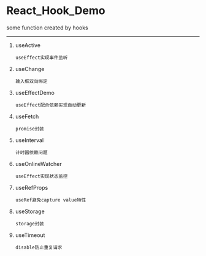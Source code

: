 # React_Hook_Demo
some function created by hooks

---

1. useActive

   ```
   useEffect实现事件监听
   ```

2. useChange

   ```
   输入框双向绑定
   ```

3. useEffectDemo

   ```
   useEffect配合依赖实现自动更新
   ```

4. useFetch

   ```
   promise封装
   ```

5. useInterval

   ```
   计时器依赖问题
   ```

6. useOnlineWatcher

   ```
   useEffect实现状态监控
   ```

7. useRefProps

   ```
   useRef避免capture value特性
   ```

8. useStorage

   ```
   storage封装
   ```

9. useTimeout

   ```
   disable防止重复请求
   ```

   